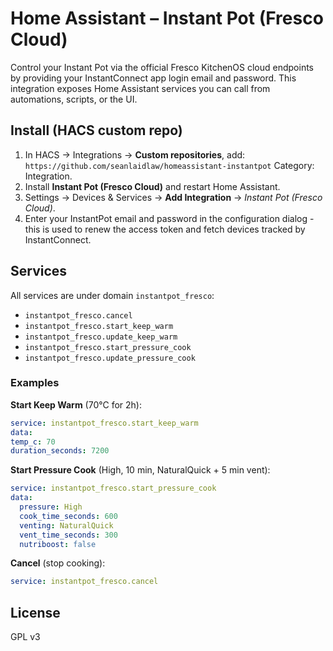 # Home Assistant – Instant Pot (Fresco Cloud)

Control your Instant Pot via the official Fresco KitchenOS cloud endpoints by providing your InstantConnect app login email and password.
This integration exposes Home Assistant services you can call from automations, scripts, or the UI.


## Install (HACS custom repo)
1. In HACS → Integrations → **Custom repositories**, add: `https://github.com/seanlaidlaw/homeassistant-instantpot`
Category: Integration.
2. Install **Instant Pot (Fresco Cloud)** and restart Home Assistant.
3. Settings → Devices & Services → **Add Integration** → *Instant Pot (Fresco Cloud)*.
4. Enter your InstantPot email and password in the configuration dialog - this is used to renew the access token and fetch devices tracked by InstantConnect.

## Services

All services are under domain `instantpot_fresco`:

- `instantpot_fresco.cancel`
- `instantpot_fresco.start_keep_warm`
- `instantpot_fresco.update_keep_warm`
- `instantpot_fresco.start_pressure_cook`
- `instantpot_fresco.update_pressure_cook`

### Examples

**Start Keep Warm** (70°C for 2h):
```yaml
service: instantpot_fresco.start_keep_warm
data:
temp_c: 70
duration_seconds: 7200
```

**Start Pressure Cook** (High, 10 min, NaturalQuick + 5 min vent):
```yaml
service: instantpot_fresco.start_pressure_cook
data:
  pressure: High
  cook_time_seconds: 600
  venting: NaturalQuick
  vent_time_seconds: 300
  nutriboost: false
```

**Cancel** (stop cooking):
```yaml
service: instantpot_fresco.cancel
```


## License

GPL v3
